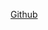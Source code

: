 [Github](https://i1-dulich.vnecdn.net/2021/07/16/1-1626437591.jpg?w=1200&h=0&q=100&dpr=2&fit=crop&s=6lpdhgxgTYcbVie7Z_Hm0g)
